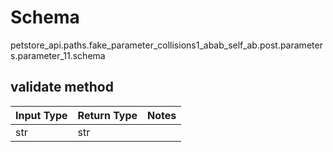 # Schema
petstore_api.paths.fake_parameter_collisions1_abab_self_ab.post.parameters.parameter_11.schema

## validate method
Input Type | Return Type | Notes
------------ | ------------- | -------------
str | str |

